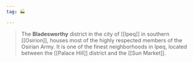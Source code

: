 ```yaml
---
tag: 🏭

---
```

> The **Bladesworthy** district in the city of [[Ipeq]] in southern [[Osirion]], houses most of the highly respected members of the Osirian Army. It is one of the finest neighborhoods in Ipeq, located between the [[Palace Hill]] district and the [[Sun Market]].








